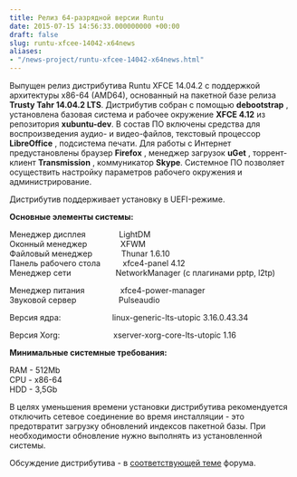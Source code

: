 ```yaml
---
title: Релиз 64-разрядной версии Runtu
date: 2015-07-15 14:56:33.000000000 +00:00
draft: false
slug: runtu-xfcee-14042-x64news
aliases:
- "/news-project/runtu-xfcee-14042-x64news.html"
---
```


Выпущен релиз дистрибутива Runtu XFCE 14.04.2 с поддержкой архитектуры x86-64 (AMD64), основанный на пакетной базе релиза &nbsp; **Trusty Tahr 14.04.2 LTS**. Дистрибутив собран с помощью **debootstrap** , установлена базовая система и рабочее окружение **XFCE 4.12** из репозитория **xubuntu-dev**. В состав ПО включены средства для воспроизведения аудио- и видео-файлов, текстовый процессор **LibreОffice** , подсистема печати. Для работы с Интернет предустановлены браузер **Firefox** , менеджер загрузок **uGet** , торрент-клиент **Transmission** , коммуникатор **Skype**. Системное ПО позволяет осуществить настройку параметров рабочего окружения и администрирование.  
  
Дистрибутив поддерживает установку в UEFI-режиме.   
  
 **Основные элементы системы:**  
  
Менеджер дисплея &nbsp; &nbsp; &nbsp; &nbsp; &nbsp; &nbsp; &nbsp; LightDM  
Оконный менеджер &nbsp; &nbsp; &nbsp; &nbsp; &nbsp; &nbsp; &nbsp; XFWM  
Файловый менеджер &nbsp; &nbsp; &nbsp; &nbsp; &nbsp; &nbsp; Thunar 1.6.10  
Панель рабочего стола &nbsp; &nbsp; &nbsp; &nbsp; &nbsp;xfce4-panel 4.12  
Менеджер сети &nbsp; &nbsp; &nbsp; &nbsp; &nbsp; &nbsp; &nbsp; &nbsp; &nbsp; &nbsp;NetworkManager (с плагинами pptp, l2tp)  
  
Менеджер питания &nbsp; &nbsp; &nbsp; &nbsp; &nbsp; &nbsp; &nbsp; &nbsp;xfce4-power-manager  
Звуковой сервер &nbsp; &nbsp; &nbsp; &nbsp; &nbsp; &nbsp; &nbsp; &nbsp; &nbsp; Pulseaudio  
  
Версия ядра: &nbsp; &nbsp; &nbsp; &nbsp; &nbsp; &nbsp; &nbsp; &nbsp; &nbsp; &nbsp; &nbsp; linux-generic-lts-utopic 3.16.0.43.34  
  
Версия Xorg: &nbsp; &nbsp; &nbsp; &nbsp; &nbsp; &nbsp; &nbsp; &nbsp; &nbsp; &nbsp; &nbsp; &nbsp;xserver-xorg-core-lts-utopic 1.16  
   
  
 **Минимальные системные требования:**  
  
RAM - 512Mb  
CPU - x86-64   
HDD - 3,5Gb

В целях уменьшения времени установки дистрибутива рекомендуется отключить сетевое соединение во время инсталляции - это предотвратит загрузку обновлений индексов пакетной базы. При необходимости обновление нужно выполнять из установленной системы.

Обсуждение дистрибутива - в [соответствующей теме](http://forum.runtu.org/index.php/topic,6539.0.html) форума.

